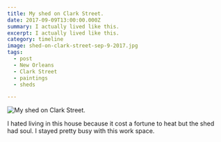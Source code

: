 ```yaml
---
title: My shed on Clark Street.
date: 2017-09-09T13:00:00.000Z
summary: I actually lived like this.
excerpt: I actually lived like this.
category: timeline
image: shed-on-clark-street-sep-9-2017.jpg
tags:
  - post
  - New Orleans
  - Clark Street
  - paintings
  - sheds

---
```


![My shed on Clark Street.](/static/img/timeline/shed-on-clark-street-sep-9-2017.jpg "My shed on Clark Street.")

I hated living in this house because it cost a fortune to heat but the shed had soul. I stayed pretty busy with this work space.
